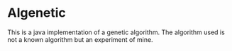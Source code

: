 AIgenetic
=========

This is a java implementation of a genetic algorithm. The algorithm used is not a known algorithm but an experiment of mine.
